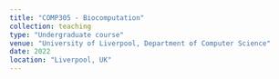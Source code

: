 ```yaml
---
title: "COMP305 - Biocomputation"
collection: teaching
type: "Undergraduate course"
venue: "University of Liverpool, Department of Computer Science"
date: 2022
location: "Liverpool, UK"
---
```

